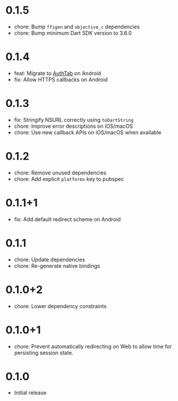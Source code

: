 # 0.1.5

- chore: Bump `ffigen` and `objective_c` dependencies
- chore: Bump minimum Dart SDK version to 3.6.0

# 0.1.4

- feat: Migrate to [AuthTab](https://developer.chrome.com/docs/android/custom-tabs/guide-auth-tab) on Android
- fix: Allow HTTPS callbacks on Android

# 0.1.3

- fix: Stringify NSURL correctly using `toDartString`
- chore: Improve error descriptions on iOS/macOS
- chore: Use new callback APIs on iOS/macOS when available

# 0.1.2

- chore: Remove unused dependencies
- chore: Add explicit `platforms` key to pubspec

# 0.1.1+1

- fix: Add default redirect scheme on Android

# 0.1.1

- chore: Update dependencies
- chore: Re-generate native bindings

# 0.1.0+2

- chore: Lower dependency constraints

# 0.1.0+1

- chore: Prevent automatically redirecting on Web to allow time for persisting session state.

# 0.1.0

- Initial release
